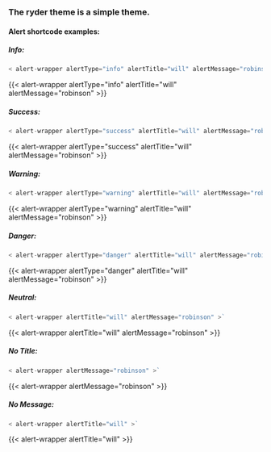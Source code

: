 ### The ryder theme is a simple theme.

#### Alert shortcode examples:
  
##### Info: 
```go
< alert-wrapper alertType="info" alertTitle="will" alertMessage="robinson" >`
```
{{< alert-wrapper alertType="info" alertTitle="will" alertMessage="robinson" >}}  
##### Success: 
```go
< alert-wrapper alertType="success" alertTitle="will" alertMessage="robinson" >`
```
{{< alert-wrapper alertType="success" alertTitle="will" alertMessage="robinson" >}}  
##### Warning: 
```go
< alert-wrapper alertType="warning" alertTitle="will" alertMessage="robinson" >`
```
{{< alert-wrapper alertType="warning" alertTitle="will" alertMessage="robinson" >}}  
##### Danger: 
```go
< alert-wrapper alertType="danger" alertTitle="will" alertMessage="robinson" >`
```
{{< alert-wrapper alertType="danger" alertTitle="will" alertMessage="robinson" >}}
##### Neutral: 
```go
< alert-wrapper alertTitle="will" alertMessage="robinson" >`
```
{{< alert-wrapper alertTitle="will" alertMessage="robinson" >}}
##### No Title: 
```go
< alert-wrapper alertMessage="robinson" >`
```
{{< alert-wrapper alertMessage="robinson" >}}
##### No Message: 
```go
< alert-wrapper alertTitle="will" >`
```
{{< alert-wrapper alertTitle="will" >}}
